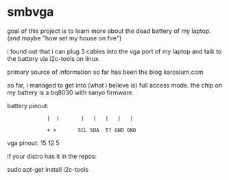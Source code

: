# smbvga

goal of this project is to learn more about the dead battery of my laptop. (and maybe "how set my house on fire")

i found out that i can plug 3 cables into the vga port of my laptop and talk to the battery via i2c-tools on linux.

primary source of information so far has been the blog karosium.com 

so far, i managed to get into (what i believe is) full access mode.
the chip on my battery is a bq8030 with sanyo firmware.

battery pinout:

                 |  |       |   |   |   |   | 
                 
                 + +       SCL SDA  T? GND GND

vga pinout:                15   12          5 




if your distro has it in the repos: 

sudo apt-get install i2c-tools

